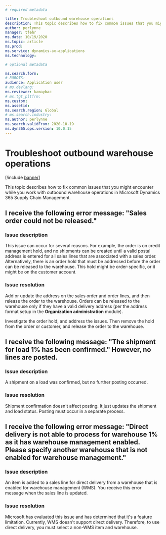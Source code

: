 ```yaml
---
# required metadata

title: Troubleshoot outbound warehouse operations
description: This topic describes how to fix common issues that you might encounter while you work with outbound warehouse operations in Microsoft Dynamics 365 Supply Chain Management.
author: perlynne
manager: tfehr
ms.date: 10/19/2020
ms.topic: article
ms.prod: 
ms.service: dynamics-ax-applications
ms.technology: 

# optional metadata

ms.search.form: 
# ROBOTS: 
audience: Application user
# ms.devlang: 
ms.reviewer: kamaybac
# ms.tgt_pltfrm: 
ms.custom: 
ms.assetid: 
ms.search.region: Global
# ms.search.industry: 
ms.author: perlynne
ms.search.validFrom: 2020-10-19
ms.dyn365.ops.version: 10.0.15
---
```


# Troubleshoot outbound warehouse operations

[!include [banner](../includes/banner.md)]

This topic describes how to fix common issues that you might encounter while you work with outbound warehouse operations in Microsoft Dynamics 365 Supply Chain Management.

## I receive the following error message: "Sales order could not be released."

### Issue description

This issue can occur for several reasons. For example, the order is on credit management hold, and no shipments can be created until a valid postal address is entered for all sales lines that are associated with a sales order. Alternatively, there is an order hold that must be addressed before the order can be released to the warehouse. This hold might be order-specific, or it might be on the customer account.

### Issue resolution

Add or update the address on the sales order and order lines, and then release the order to the warehouse. Orders can be released to the warehouse only if they have a valid delivery address (per the address format setup in the **Organization administration** module).

Investigate the order hold, and address the issues. Then remove the hold from the order or customer, and release the order to the warehouse.

## I receive the following message: "The shipment for load 1% has been confirmed." However, no lines are posted.

### Issue description

A shipment on a load was confirmed, but no further posting occurred.

### Issue resolution

Shipment confirmation doesn't affect posting. It just updates the shipment and load status. Posting must occur in a separate process.

## I receive the following error message: "Direct delivery is not able to process for warehouse 1% as it has warehouse management enabled. Please specify another warehouse that is not enabled for warehouse management."

### Issue description

An item is added to a sales line for direct delivery from a warehouse that is enabled for warehouse management (WMS). You receive this error message when the sales line is updated. 

### Issue resolution

Microsoft has evaluated this issue and has determined that it's a feature limitation. Currently, WMS doesn't support direct delivery. Therefore, to use direct delivery, you must select a non-WMS item and warehouse.
